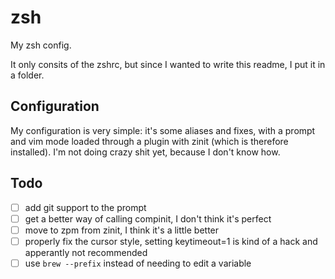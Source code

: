# zsh

My zsh config.


It only consits of the zshrc, but since I wanted to write this readme, I put it in a folder.

## Configuration

My configuration is very simple: it's some aliases and fixes, with a prompt and vim mode loaded through a plugin with zinit (which is therefore installed). I'm not doing crazy shit yet, because I don't know how.

## Todo

- [ ] add git support to the prompt
- [ ] get a better way of calling compinit, I don't think it's perfect
- [ ] move to zpm from zinit, I think it's a little better
- [ ] properly fix the cursor style, setting keytimeout=1 is kind of a hack and apperantly not recommended
- [ ] use `brew --prefix` instead of needing to edit a variable
